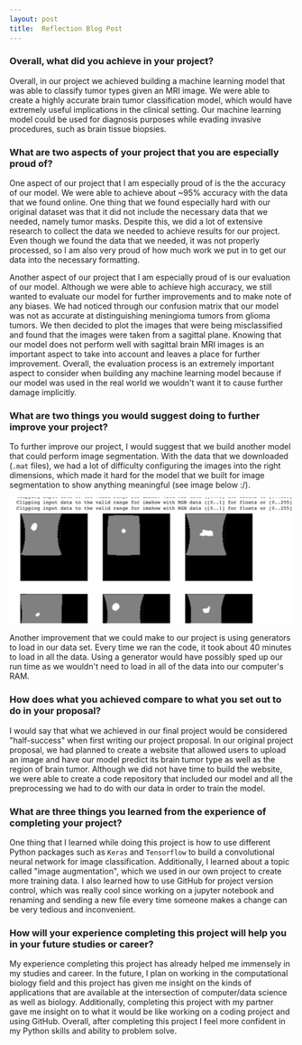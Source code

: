 ```yaml
---
layout: post
title:  Reflection Blog Post
---
```

### Overall, what did you achieve in your project? 
Overall, in our project we achieved building a machine learning model that was able to classify tumor types given an MRI image. We were able to create a highly accurate brain tumor classification model, which would have extremely useful implications in the clinical setting. Our machine learning model could be used for diagnosis purposes while evading invasive procedures, such as brain tissue biopsies.



### What are two aspects of your project that you are especially proud of? 
One aspect of our project that I am especially proud of is the the accuracy of our model. We were able to achieve about  ~95% accuracy with the data that we found online. One thing that we found especially hard with our original dataset was that it did not include the necessary data that we needed, namely tumor masks. Despite this, we did a lot of extensive research to collect the data we needed to achieve results for our project. Even though we found the data that we needed, it was not properly processed, so I am also very proud of how much work we put in to get our data into the necessary formatting.  <br>



Another aspect of our project that I am especially proud of is our evaluation of our model. Although we were able to achieve high accuracy, we still wanted to evaluate our model for further improvements and to make note of any biases. We had noticed through our confusion matrix that our model was not as accurate at distinguishing meningioma tumors from glioma tumors. We then decided to plot the images that were being misclassified and found that the images were taken from a sagittal plane. Knowing that our model does not perform well with sagittal brain MRI images is an important aspect to take into account and leaves a place for further improvement. Overall, the evaluation process is an extremely important aspect to consider when building any machine learning model because if our model was used in the real world we wouldn't want it to cause further damage implicitly. 

### What are two things you would suggest doing to further improve your project?
To further improve our project, I would suggest that we build another model that could perform image segmentation. With the data that we downloaded (`.mat` files), we had a lot of difficulty configuring the images into the right dimensions, which made it hard for the model that we built for image segmentation to show anything meaningful (see image below :/).  

<p align="center">

<img src="/images/woops.png">

</p>

Another improvement that we could make to our project is using generators to load in our data set. Every time we ran the code, it took about 40 minutes to load in all the data. Using a generator would have possibly sped up our run time as we wouldn't need to load in all of the data into our computer's RAM. 

### How does what you achieved compare to what you set out to do in your proposal? 
I would say that what we achieved in our final project would be considered "half-success" when first writing our project proposal. In our original project proposal, we had planned to create a website that allowed users to upload an image and have our model predict its brain tumor type as well as the region of brain tumor. Although we did not have time to build the website, we were able to create a code repository that included our model and all the preprocessing we had to do with our data in order to train the model. 


### What are three things you learned from the experience of completing your project? 
One thing that I learned while doing this project is how to use different Python packages such as `Keras` and `Tensorflow` to build a convolutional neural network for image classification. Additionally, I learned about a topic called "image augmentation", which we used in our own project to create more training data. I also learned how to use GitHub for project version control, which was really cool since working on a jupyter notebook and renaming and sending a new file every time someone makes a change can be very tedious and inconvenient.


### How will your experience completing this project will help you in your future studies or career? 
My experience completing this project has already helped me immensely in my studies and career. In the future, I plan on working in the computational biology field and this project has given me insight on the kinds of applications that are available at the intersection of computer/data science as well as biology. Additionally, completing this project with my partner gave me insight on to what it would be like working on a coding project and using GitHub. Overall, after completing this project I feel more confident in my Python skills and ability to problem solve. 
